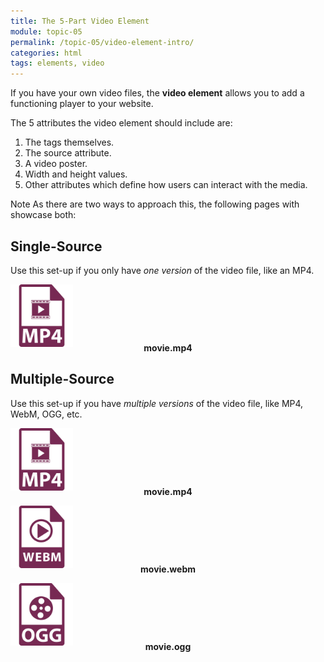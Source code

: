 ```yaml
---
title: The 5-Part Video Element
module: topic-05
permalink: /topic-05/video-element-intro/
categories: html
tags: elements, video
---
```


<div class="divider-heading"></div>

If you have your own video files, the **video element** allows you to add a functioning player to your website.

The 5 attributes the video element should include are:

1. The tags themselves.
2. The source attribute.
3. A video poster.
4. Width and height values.
5. Other attributes which define how users can interact with the media.

<span class="label label-info">Note</span> As there are two ways to approach this, the following pages with showcase both:

## Single-Source
Use this set-up if you only have _one version_ of the video file, like an MP4.


<div class="container-row">
  <img src="../img/web-video-mp4.svg" title="MP4" alt="mp4 icon" width="100"/>
  <p style="margin-top: -10px; text-align: center; font-weight: bold;">movie.mp4</p>
</div>


<div class="divider-pg"></div>


## Multiple-Source
Use this set-up if you have _multiple versions_ of the video file, like MP4, WebM, OGG, etc.


<div class="container-row">
  <div class="col-sm-4">
    <img src="../img/web-video-mp4.svg" title="MP4" alt="mp4 icon" width="100"/>
    <p style="margin-top: -10px; text-align: center; font-weight: bold;">movie.mp4</p>
  </div>
  <div class="col-sm-4">
    <img src="../img/web-video-webm.svg" title="WebM" alt="webm icon" width="100"/>
    <p style="margin-top: -10px; text-align: center; font-weight: bold;">movie.webm</p>
  </div>
  <div class="col-sm-4">
    <img src="../img/web-video-ogg.svg" title="OGG" alt="ogg icon" width="100"/>
    <p style="margin-top: -10px; text-align: center; font-weight: bold;">movie.ogg</p>
  </div>
</div>
